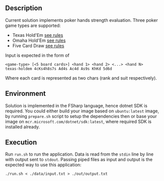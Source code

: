 ## Description

Current solution implements poker hands strength evaluation. Three poker game types are supported: 

* Texas Hold'Em [see rules](https://en.wikipedia.org/wiki/Texas_hold_%27em)
* Omaha Hold'Em [see rules](https://en.wikipedia.org/wiki/Omaha_hold_%27em)
* Five Card Draw [see rules](https://en.wikipedia.org/wiki/Five-card_draw)

Input is expected in the form of 

    <game-type> [<5 board cards>] <hand 1> <hand 2> <...> <hand N>
    texas-holdem 4cKs4h8s7s Ad4s Ac4d As9s KhKd 5d6d

Where each card is represented as two chars (rank and suit respectively).

## Environment

Solution is implemented in the FSharp language, hence dotnet SDK is required. 
You could either build your image based on `ubuntu:latest` image, by running `prepare.sh` script to setup the dependencies then 
or base your image on `mcr.microsoft.com/dotnet/sdk:latest`, where required SDK is installed already.

## Execution

Run `run.sh` to run the application. Data is read from the `stdin` line by line with output sent to `stdout`.
Passing piped files as input and output is the expected way to use this application: 

```
./run.sh < ./data/input.txt > ./out/output.txt